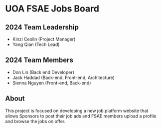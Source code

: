 # UOA FSAE Jobs Board

## 2024 Team Leadership

- Kinzi Ceolin (Project Manager)
- Yang Qian (Tech Lead)

## 2024 Team Members
- Don Lin (Back end Developer)
- Jack Haddad (Back-end, Front-end, Architecture)
- Sienna Nguyen (Front-end, Back-end)
## About

This project is focused on developing a new job platform website that allows Sponsors to post their job ads and FSAE members upload a profile and browse the jobs on offer.
